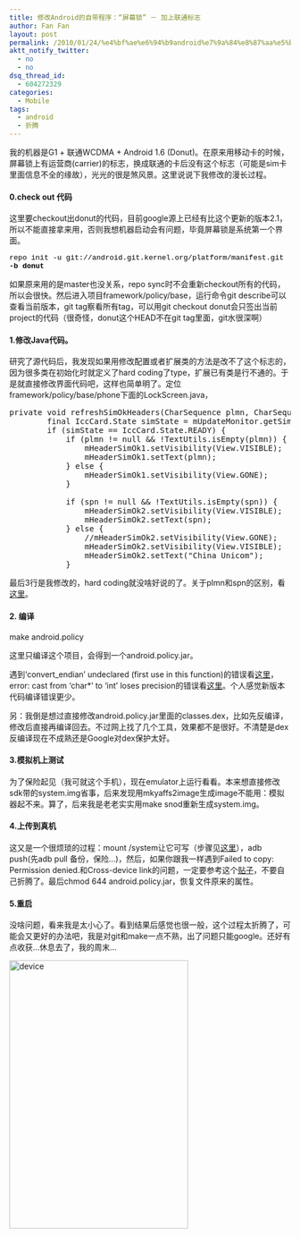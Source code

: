 ```yaml
---
title: 修改Android的自带程序：“屏幕锁” － 加上联通标志
author: Fan Fan
layout: post
permalink: /2010/01/24/%e4%bf%ae%e6%94%b9android%e7%9a%84%e8%87%aa%e5%b8%a6%e7%a8%8b%e5%ba%8f%ef%bc%9a%e2%80%9c%e5%b1%8f%e5%b9%95%e9%94%81%e2%80%9d-%ef%bc%8d-%e5%8a%a0%e4%b8%8a%e8%81%94%e9%80%9a%e6%a0%87%e5%bf%97/
aktt_notify_twitter:
  - no
  - no
dsq_thread_id:
  - 604272329
categories:
  - Mobile
tags:
  - android
  - 折腾
---
```

我的机器是G1 + 联通WCDMA + Android 1.6 (Donut)。在原来用移动卡的时候，屏幕锁上有运营商(carrier)的标志，换成联通的卡后没有这个标志（可能是sim卡里面信息不全的缘故），光光的很是煞风景。这里说说下我修改的漫长过程。

#### 0.check out 代码

这里要checkout出donut的代码，目前google源上已经有比这个更新的版本2.1，所以不能直接拿来用，否则我想机器启动会有问题，毕竟屏幕锁是系统第一个界面。

<span style="word-spacing: 0px; font-family: Verdana; font-style: normal; font-variant: normal; font-weight: normal; font-size: 13px; line-height: normal; font-size-adjust: none; font-stretch: normal; text-transform: none; color: #000000; text-indent: 0px; white-space: normal; letter-spacing: normal; border-collapse: separate;"><span style="font-family: Courier New;">repo init</span><span style="font-family: courier new,monospace;"> -u git://android.git.kernel.org/platform/manifest.git <strong>-b donut</strong><br /> </span></span>

如果原来用的是master也没关系，repo sync时不会重新checkout所有的代码，所以会很快。然后进入项目framework/policy/base，运行命令git describe可以查看当前版本，git tag察看所有tag，可以用git checkout donut会只签出当前project的代码（很奇怪，donut这个HEAD不在git tag里面，git水很深啊）

#### 1.修改Java代码。

研究了源代码后，我发现如果用修改配置或者扩展类的方法是改不了这个标志的，因为很多类在初始化时就定义了hard coding了type，扩展已有类是行不通的。于是就直接修改界面代码吧，这样也简单明了。定位framework/policy/base/phone下面的LockScreen.java，

<pre class="brush:ruby">private void refreshSimOkHeaders(CharSequence plmn, CharSequence spn) {
        final IccCard.State simState = mUpdateMonitor.getSimState();
        if (simState == IccCard.State.READY) {
            if (plmn != null && !TextUtils.isEmpty(plmn)) {
                mHeaderSimOk1.setVisibility(View.VISIBLE);
                mHeaderSimOk1.setText(plmn);
            } else {
                mHeaderSimOk1.setVisibility(View.GONE);
            }

            if (spn != null && !TextUtils.isEmpty(spn)) {
                mHeaderSimOk2.setVisibility(View.VISIBLE);
                mHeaderSimOk2.setText(spn);
            } else {
                //mHeaderSimOk2.setVisibility(View.GONE);
                mHeaderSimOk2.setVisibility(View.VISIBLE);
                mHeaderSimOk2.setText("China Unicom");
            }</pre>

最后3行是我修改的，hard coding就没啥好说的了。关于plmn和spn的区别，看<a href="http://www.52rd.com/bbs/Archive_Thread.asp?SID=22526&TID=1" target="_blank">这里</a>。

#### 2. 编译

make android.policy

这里只编译这个项目，会得到一个android.policy.jar。

遇到‘convert_endian’ undeclared (first use in this function)的错误看<a href="http://d.hatena.ne.jp/bs-android/20090914/1252930710" target="_blank">这里</a>，error: cast from ‘char*’ to ‘int’ loses precision的错误看[这里][1]。个人感觉新版本代码编译错误更少。

另：我倒是想过直接修改android.policy.jar里面的classes.dex，比如先反编译，修改后直接再编译回去。不过网上找了几个工具，效果都不是很好。不清楚是dex反编译现在不成熟还是Google对dex保护太好。

#### 3.模拟机上测试

为了保险起见（我可就这个手机），现在emulator上运行看看。本来想直接修改sdk带的system.img省事，后来发现用mkyaffs2image生成image不能用：模拟器起不来。算了，后来我是老老实实用make snod重新生成system.img。

#### 4.上传到真机

这又是一个很烦琐的过程：mount /system让它可写（步骤见[这里][2]），adb push(先adb pull 备份，保险&#8230;)，然后，如果你跟我一样遇到Failed to copy: Permission denied.和Cross-device link的问题，一定要参考这个[贴子][3]，不要自己折腾了。最后chmod 644 android.policy.jar，恢复文件原来的属性。

#### 5.重启

没啥问题，看来我是太小心了。看到结果后感觉也很一般，这个过程太折腾了，可能会又更好的办法吧，我是对git和make一点不熟，出了问题只能google。还好有点收获&#8230;休息去了，我的周末&#8230;

<img class="alignnone size-full wp-image-596" title="device" src="http://fkpwolf.net/WordPress/wp-content/uploads/2010/01/device.png" alt="device" width="320" height="480" />

 [1]: http://www.mirwing.com/entry/Android-Source-Build-Error
 [2]: http://karuppuswamy.com/wordpress/2009/04/25/mounting-system-partition-in-read-write-mode-in-android/
 [3]: http://www.droidforums.net/forum/droid-hacks/14349-adb-push-permission-denied.html